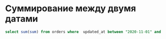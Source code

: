 # Суммирование между двумя датами

```sql
select sum(sum) from orders where  updated_at between "2020-11-01" and "2020-12-01";
```
